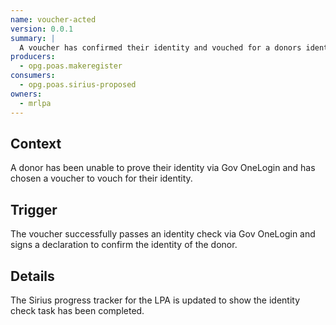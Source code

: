 ```yaml
---
name: voucher-acted
version: 0.0.1
summary: |
  A voucher has confirmed their identity and vouched for a donors identity
producers:
  - opg.poas.makeregister
consumers:
  - opg.poas.sirius-proposed
owners:
  - mrlpa
---
```


## Context

A donor has been unable to prove their identity via Gov OneLogin and has chosen a voucher to vouch for their identity.

## Trigger

The voucher successfully passes an identity check via Gov OneLogin and signs a declaration to confirm the identity of the donor.

## Details

The Sirius progress tracker for the LPA is updated to show the identity check task has been completed.

<NodeGraph title="Consumer / Producer Diagram" />

<EventExamples />

<Schema />
